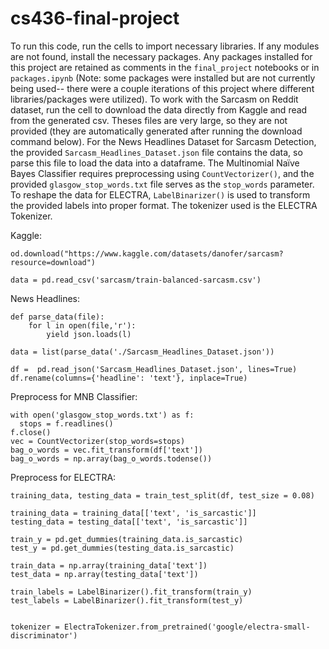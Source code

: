 # cs436-final-project

To run this code, run the cells to import necessary libraries. If any modules are not found, install the necessary packages. Any packages installed for this project are retained as comments in the `final_project` notebooks or in `packages.ipynb` (Note: some packages were installed but are not currently being used-- there were a couple iterations of this project where different libraries/packages were utilized). To work with the Sarcasm on Reddit dataset, run the cell to download the data directly from Kaggle and read from the generated csv. Theses files are very large, so they are not provided (they are automatically generated after running the download command below). For the News Headlines Dataset for Sarcasm Detection, the provided `Sarcasm_Headlines_Dataset.json` file contains the data, so parse this file to load the data into a dataframe. The Multinomial Naïve Bayes Classifier requires preprocessing using `CountVectorizer()`, and the provided `glasgow_stop_words.txt` file serves as the `stop_words` parameter. To reshape the data for ELECTRA, `LabelBinarizer()` is used to transform the provided labels into proper format. The tokenizer used is the ELECTRA Tokenizer.

Kaggle:
  ```
  od.download("https://www.kaggle.com/datasets/danofer/sarcasm?resource=download")

  data = pd.read_csv('sarcasm/train-balanced-sarcasm.csv')

  ```

News Headlines:
  ```
  def parse_data(file):
      for l in open(file,'r'):
          yield json.loads(l)

  data = list(parse_data('./Sarcasm_Headlines_Dataset.json'))

  df =  pd.read_json('Sarcasm_Headlines_Dataset.json', lines=True)
  df.rename(columns={'headline': 'text'}, inplace=True)
  ``` 

Preprocess for MNB Classifier:
  ```
  with open('glasgow_stop_words.txt') as f:
    stops = f.readlines()
  f.close()
  vec = CountVectorizer(stop_words=stops)
  bag_o_words = vec.fit_transform(df['text'])
  bag_o_words = np.array(bag_o_words.todense())
  ```
  
Preprocess for ELECTRA:
  ```
  training_data, testing_data = train_test_split(df, test_size = 0.08)

  training_data = training_data[['text', 'is_sarcastic']]
  testing_data = testing_data[['text', 'is_sarcastic']]

  train_y = pd.get_dummies(training_data.is_sarcastic)
  test_y = pd.get_dummies(testing_data.is_sarcastic)

  train_data = np.array(training_data['text'])
  test_data = np.array(testing_data['text'])

  train_labels = LabelBinarizer().fit_transform(train_y)
  test_labels = LabelBinarizer().fit_transform(test_y)


  tokenizer = ElectraTokenizer.from_pretrained('google/electra-small-discriminator')
  ```
